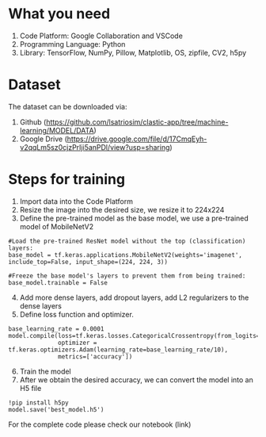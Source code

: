 # What you need
1. Code Platform: Google Collaboration and VSCode
2. Programming Language: Python
3. Library: TensorFlow, NumPy, Pillow, Matplotlib, OS, zipfile, CV2, h5py

# Dataset
The dataset can be downloaded via:
1. Github (https://github.com/lsatriosim/clastic-app/tree/machine-learning/MODEL/DATA)
2. Google Drive (https://drive.google.com/file/d/17CmqEyh-v2qqLm5sz0cjzPrIji5anPDl/view?usp=sharing)

# Steps for training
1. Import data into the Code Platform
2. Resize the image into the desired size, we resize it to 224x224
3. Define the pre-trained model as the base model, we use a pre-trained model of MobileNetV2
```
#Load the pre-trained ResNet model without the top (classification) layers:
base_model = tf.keras.applications.MobileNetV2(weights='imagenet', include_top=False, input_shape=(224, 224, 3))

#Freeze the base model's layers to prevent them from being trained:
base_model.trainable = False
```
4. Add more dense layers, add dropout layers, add L2 regularizers to the dense layers
5. Define loss function and optimizer.
```
base_learning_rate = 0.0001
model.compile(loss=tf.keras.losses.CategoricalCrossentropy(from_logits=False),
              optimizer = tf.keras.optimizers.Adam(learning_rate=base_learning_rate/10),
              metrics=['accuracy'])
```
6. Train the model
7. After we obtain the desired accuracy, we can convert the model into an H5 file
```
!pip install h5py
model.save('best_model.h5')
```

For the complete code please check our notebook
(link)

